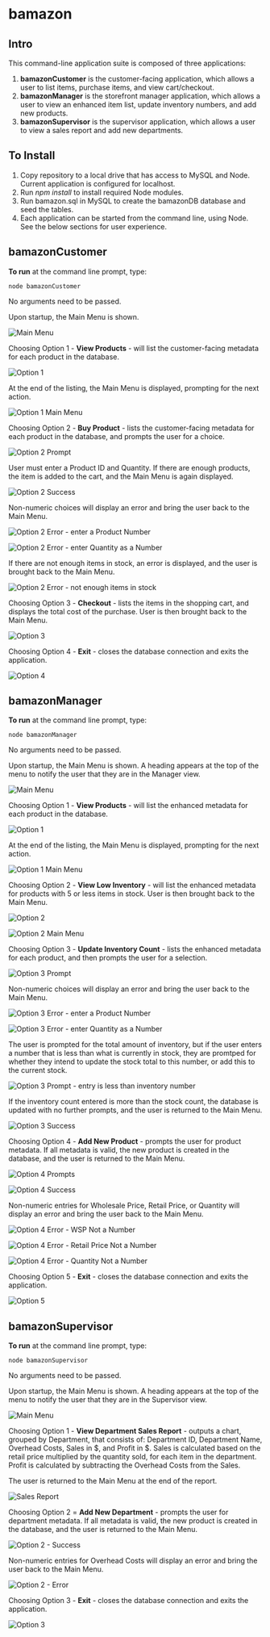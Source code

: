 # bamazon

## Intro

This command-line application suite is composed of three applications:
1.  **bamazonCustomer** is the customer-facing application, which allows a user to list items, purchase items, and view cart/checkout.
1.  **bamazonManager** is the storefront manager application, which allows a user to view an enhanced item list, update inventory numbers, and add new products.
1.  **bamazonSupervisor** is the supervisor application, which allows a user to view a sales report and add new departments.

## To Install

1.  Copy repository to a local drive that has access to MySQL and Node.  Current application is configured for localhost.
1.  Run *npm install* to install required Node modules.
1.  Run bamazon.sql in MySQL to create the bamazonDB database and seed the tables.
1.  Each application can be started from the command line, using Node.  See the below sections for user experience.

## bamazonCustomer

**To run** at the command line prompt, type:
```
node bamazonCustomer
```
No arguments need to be passed.

Upon startup, the Main Menu is shown. 

![Main Menu](/images/bamazonCustomerMainMenu.png)

Choosing Option 1 - **View Products** - will list the customer-facing metadata for each product in the database.

![Option 1](/images/bamazonCustomerOpt1-a.png)

At the end of the listing, the Main Menu is displayed, prompting for the next action.

![Option 1 Main Menu](/images/bamazonCustomerOpt1-b.png)

Choosing Option 2 - **Buy Product** - lists the customer-facing metadata for each product in the database, and prompts the user for a choice.  

![Option 2 Prompt](/images/bamazonCustomerOpt2-a.png)

User must enter a Product ID and Quantity.  If there are enough products, the item is added to the cart, and the Main Menu is again displayed.

![Option 2 Success](/images/bamazonCustomerOpt2-b.png)

Non-numeric choices will display an error and bring the user back to the Main Menu.

![Option 2 Error - enter a Product Number](/images/bamazonCustomerOpt2-c.png)

![Option 2 Error - enter Quantity as a Number](/images/bamazonCustomerOpt2-d.png)

If there are not enough items in stock, an error is displayed, and the user is brought back to the Main Menu.

![Option 2 Error - not enough items in stock](/images/bamazonCustomerOpt2-e.png)

Choosing Option 3 - **Checkout** - lists the items in the shopping cart, and displays the total cost of the purchase.  User is then brought back to the Main Menu.

![Option 3](/images/bamazonCustomerOpt3.png)

Choosing Option 4 - **Exit** - closes the database connection and exits the application.

![Option 4](/images/bamazonCustomerOpt4.png)

## bamazonManager

**To run** at the command line prompt, type:
```
node bamazonManager
```
No arguments need to be passed.

Upon startup, the Main Menu is shown. A heading appears at the top of the menu to notify the user that they are in the Manager view.

![Main Menu](/images/bamazonManagerMainMenu.png)

Choosing Option 1 - **View Products** - will list the enhanced metadata for each product in the database.

![Option 1](/images/bamazonManagerOpt1-a.png)

At the end of the listing, the Main Menu is displayed, prompting for the next action.

![Option 1 Main Menu](/images/bamazonManagerOpt1-b.png)

Choosing Option 2 - **View Low Inventory** - will list the enhanced metadata for products with 5 or less items in stock.  User is then brought back to the Main Menu.

![Option 2](/images/bamazonManagerOpt2-a.png)

![Option 2 Main Menu](/images/bamazonManagerOpt2-b.png)

Choosing Option 3 - **Update Inventory Count** - lists the enhanced metadata for each product, and then prompts the user for a selection.

![Option 3 Prompt](/images/bamazonManagerOpt3-a.png)

Non-numeric choices will display an error and bring the user back to the Main Menu.

![Option 3 Error - enter a Product Number](/images/bamazonManagerOpt3-b.png)

![Option 3 Error - enter Quantity as a Number](/images/bamazonManagerOpt3-c.png)

The user is prompted for the total amount of inventory, but if the user enters a number that is less than what is currently in stock, they are promtped for whether they intend to update the stock total to this number, or add this to the current stock.

![Option 3 Prompt - entry is less than inventory number](/images/bamazonManagerOpt3-d.png)

If the inventory count entered is more than the stock count, the database is updated with no further prompts, and the user is returned to the Main Menu.

![Option 3 Success](/images/bamazonManagerOpt3-e.png)

Choosing Option 4 - **Add New Product** - prompts the user for product metadata.  If all metadata is valid, the new product is created in the database, and the user is returned to the Main Menu.

![Option 4 Prompts](/images/bamazonManagerOpt4-a.png)

![Option 4 Success](/images/bamazonManagerOpt4-b.png)

Non-numeric entries for Wholesale Price, Retail Price, or Quantity will display an error and bring the user back to the Main Menu.

![Option 4 Error - WSP Not a Number](/images/bamazonManagerOpt4-c.png)

![Option 4 Error - Retail Price Not a Number](/images/bamazonManagerOpt4-d.png)

![Option 4 Error - Quantity Not a Number](/images/bamazonManagerOpt4-e.png)

Choosing Option 5 - **Exit** - closes the database connection and exits the application.

![Option 5](/images/bamazonManagerOpt5.png)

## bamazonSupervisor

**To run** at the command line prompt, type:
```
node bamazonSupervisor
```
No arguments need to be passed.

Upon startup, the Main Menu is shown. A heading appears at the top of the menu to notify the user that they are in the Supervisor view.

![Main Menu](/images/bamazonSupervisorMainMenu.png)

Choosing Option 1 - **View Department Sales Report** - outputs a chart, grouped by Department, that consists of:  Department ID, Department Name, Overhead Costs, Sales in $, and Profit in $.  Sales is calculated based on the retail price multiplied by the quantity sold, for each item in the department.  Profit is calculated by subtracting the Overhead Costs from the Sales.

The user is returned to the Main Menu at the end of the report.

![Sales Report](/images/bamazonSupervisorOpt1.png)

Choosing Option 2 = **Add New Department** - prompts the user for department metadata.  If all metadata is valid, the new product is created in the database, and the user is returned to the Main Menu. 

![Option 2 - Success](/images/bamazonSupervisorOpt2-b.png)

Non-numeric entries for Overhead Costs will display an error and bring the user back to the Main Menu.

![Option 2 - Error](/images/bamazonSupervisorOpt2-a.png)

Choosing Option 3 - **Exit** - closes the database connection and exits the application.

![Option 3](/images/bamazonSupervisorOpt3.png)